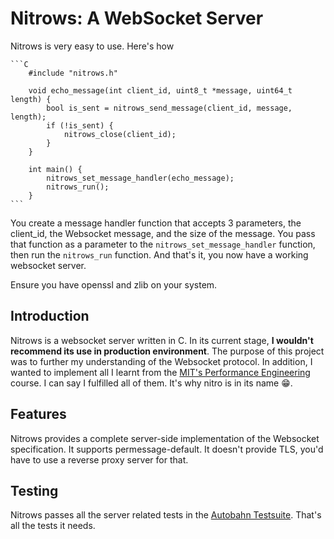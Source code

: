 # Nitrows: A WebSocket Server
Nitrows is very easy to use. Here's how

    ```C
        #include "nitrows.h"
        
        void echo_message(int client_id, uint8_t *message, uint64_t length) {
            bool is_sent = nitrows_send_message(client_id, message, length);
            if (!is_sent) {
                nitrows_close(client_id);
            }
        }

        int main() {
            nitrows_set_message_handler(echo_message);
            nitrows_run();
        }
    ```

You create a message handler function that accepts 3 parameters, the client_id, the Websocket message, and the size of the message. You pass that function as a parameter to the `nitrows_set_message_handler` function, then run the `nitrows_run` function. And that's it, you now have a working websocket server.

Ensure you have openssl and zlib on your system.

## Introduction
Nitrows is a websocket server written in C. In its current stage, **I wouldn't recommend its use in production environment**. The purpose of this project was to further my understanding of the Websocket protocol. In addition, I wanted to implement all I learnt from the [MIT's Performance Engineering](https://ocw.mit.edu/courses/6-172-performance-engineering-of-software-systems-fall-2018/) course. I can say I fulfilled all of them. It's why nitro is in its name 😁.

## Features
Nitrows provides a complete server-side implementation of the Websocket specification. It supports permessage-default. It doesn't provide TLS, you'd have to use a reverse proxy server for that.

## Testing
Nitrows passes all the server related tests in the [Autobahn Testsuite](https://github.com/crossbario/autobahn-testsuite). That's all the tests it needs.
